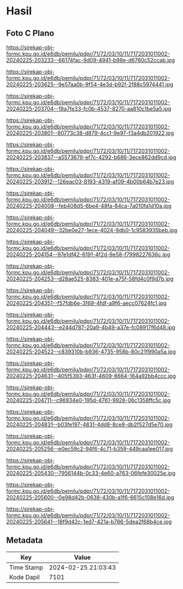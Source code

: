 # Hasil

## Foto C Plano

https://sirekap-obj-formc.kpu.go.id/e6db/pemilu/pdpr/71/72/03/10/11/7172031011002-20240225-203233--66174fac-9d09-4941-b98e-d6760c52ccab.jpg

https://sirekap-obj-formc.kpu.go.id/e6db/pemilu/pdpr/71/72/03/10/11/7172031011002-20240225-203625--9e57aa0b-9f54-4e3d-b92f-2f88c5974441.jpg

https://sirekap-obj-formc.kpu.go.id/e6db/pemilu/pdpr/71/72/03/10/11/7172031011002-20240225-203704--19a7fe33-fc0b-4537-8270-aa810c1be5a5.jpg

https://sirekap-obj-formc.kpu.go.id/e6db/pemilu/pdpr/71/72/03/10/11/7172031011002-20240225-203801--80773c38-d879-4cc1-9e97-f3a4db201922.jpg

https://sirekap-obj-formc.kpu.go.id/e6db/pemilu/pdpr/71/72/03/10/11/7172031011002-20240225-203837--a5573679-ef7c-4292-b686-3ece862dd9cd.jpg

https://sirekap-obj-formc.kpu.go.id/e6db/pemilu/pdpr/71/72/03/10/11/7172031011002-20240225-203912--126eac03-8193-4319-af09-4b00b64b7e23.jpg

https://sirekap-obj-formc.kpu.go.id/e6db/pemilu/pdpr/71/72/03/10/11/7172031011002-20240225-204008--feb408d5-6be4-48fa-84ca-7a010fa1d10a.jpg

https://sirekap-obj-formc.kpu.go.id/e6db/pemilu/pdpr/71/72/03/10/11/7172031011002-20240225-204049--32be0e27-1ece-4024-9db0-1c9583935beb.jpg

https://sirekap-obj-formc.kpu.go.id/e6db/pemilu/pdpr/71/72/03/10/11/7172031011002-20240225-204154--97e1df42-6191-4f2d-9e58-f7998227636c.jpg

https://sirekap-obj-formc.kpu.go.id/e6db/pemilu/pdpr/71/72/03/10/11/7172031011002-20240225-204253--d28ae525-8383-401e-a75f-58fd4c0f9d7b.jpg

https://sirekap-obj-formc.kpu.go.id/e6db/pemilu/pdpr/71/72/03/10/11/7172031011002-20240225-204351--f57fdb6e-3f69-4fdf-a9f6-aecc07624fc1.jpg

https://sirekap-obj-formc.kpu.go.id/e6db/pemilu/pdpr/71/72/03/10/11/7172031011002-20240225-204443--e244d787-20a9-4b49-a37e-fc08917f6d48.jpg

https://sirekap-obj-formc.kpu.go.id/e6db/pemilu/pdpr/71/72/03/10/11/7172031011002-20240225-204522--c839310b-b936-4735-958b-80c21f990a5a.jpg

https://sirekap-obj-formc.kpu.go.id/e6db/pemilu/pdpr/71/72/03/10/11/7172031011002-20240225-204631--405f5393-463f-4609-8664-164a92bb4ccc.jpg

https://sirekap-obj-formc.kpu.go.id/e6db/pemilu/pdpr/71/72/03/10/11/7172031011002-20240225-204711--c96934e0-195d-4761-9928-06c1358ffc5c.jpg

https://sirekap-obj-formc.kpu.go.id/e6db/pemilu/pdpr/71/72/03/10/11/7172031011002-20240225-204831--b03fe197-4831-4dd8-8ce8-db2f527d5e70.jpg

https://sirekap-obj-formc.kpu.go.id/e6db/pemilu/pdpr/71/72/03/10/11/7172031011002-20240225-205256--e0ec59c2-94f6-4c71-b359-449caa1ee017.jpg

https://sirekap-obj-formc.kpu.go.id/e6db/pemilu/pdpr/71/72/03/10/11/7172031011002-20240225-205430--7956144b-0c33-4e60-a763-06fefe30025e.jpg

https://sirekap-obj-formc.kpu.go.id/e6db/pemilu/pdpr/71/72/03/10/11/7172031011002-20240225-205600--0e98d42b-0638-430b-a1f6-6615c108e16d.jpg

https://sirekap-obj-formc.kpu.go.id/e6db/pemilu/pdpr/71/72/03/10/11/7172031011002-20240225-205641--18f9d42c-1ed7-421a-b786-5dea2f68b4ce.jpg


## Metadata

| Key        | Value               |
| ---------- | ------------------- |
| Time Stamp | 2024-02-25 21:03:43 |
| Kode Dapil | 7101                |



